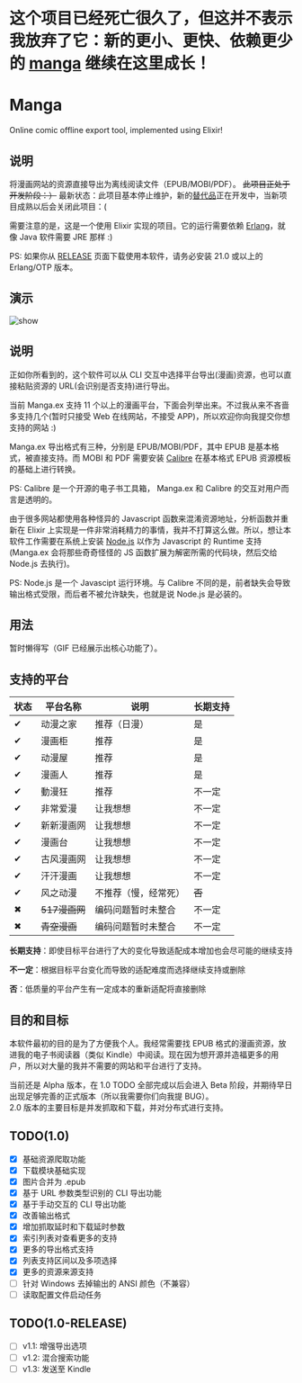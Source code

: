 # 这个项目已经死亡很久了，但这并不表示我放弃了它：新的更小、更快、依赖更少的 [manga](https://github.com/Hentioe/manga-rs) 继续在这里成长！

# Manga

Online comic offline export tool, implemented using Elixir!

## 说明

将漫画网站的资源直接导出为离线阅读文件（EPUB/MOBI/PDF）。 ~~此项目正处于开发阶段：）~~ 最新状态：此项目基本停止维护，新的[替代品](https://github.com/Hentioe/manga-rs)正在开发中，当新项目成熟以后会关闭此项目：(


需要注意的是，这是一个使用 Elixir 实现的项目。它的运行需要依赖 [Erlang]()，就像 Java 软件需要 JRE 那样 :)

PS: 如果你从 [RELEASE](https://github.com/Hentioe/manga.ex/releases) 页面下载使用本软件，请务必安装 21.0 或以上的 Erlang/OTP 版本。

## 演示

![show](https://raw.githubusercontent.com/Hentioe/manga.ex/master/.github/show.gif)

## 说明


正如你所看到的，这个软件可以从 CLI 交互中选择平台导出(漫画)资源，也可以直接粘贴资源的 URL(会识别是否支持)进行导出。


当前 Manga.ex 支持 11 个以上的漫画平台，下面会列举出来。不过我从来不吝啬多支持几个(暂时只接受 Web 在线网站，不接受 APP)，所以欢迎你向我提交你想支持的网站 :)


Manga.ex 导出格式有三种，分别是 EPUB/MOBI/PDF，其中 EPUB 是基本格式，被直接支持。而 MOBI 和 PDF 需要安装 [Calibre](https://calibre-ebook.com/download) 在基本格式 EPUB 资源模板的基础上进行转换。

PS: Calibre 是一个开源的电子书工具箱， Manga.ex 和 Calibre 的交互对用户而言是透明的。


由于很多网站都使用各种怪异的 Javascript 函数来混淆资源地址，分析函数并重新在 Elixir 上实现是一件非常消耗精力的事情，我并不打算这么做。所以，想让本软件工作需要在系统上安装 [Node.js](https://nodejs.org/zh-cn/download/) 以作为 Javascript 的 Runtime 支持(Manga.ex 会将那些奇奇怪怪的 JS 函数扩展为解密所需的代码块，然后交给 Node.js 去执行)。

PS: Node.js 是一个 Javascipt 运行环境。与 Calibre 不同的是，前者缺失会导致输出格式受限，而后者不被允许缺失，也就是说 Node.js 是必装的。


## 用法


暂时懒得写（GIF 已经展示出核心功能了）。


## 支持的平台


状态 | 平台名称       |    说明          | 长期支持
-------|------------|-------|----------------|
✔   | 动漫之家 | 推荐（日漫）| 是
✔   | 漫画柜 | 推荐| 是
✔   | 动漫屋 | 推荐| 是
✔   | 漫画人 | 推荐| 是
✔   | 動漫狂 | 推荐 | 不一定
✔   | 非常爱漫 | 让我想想| 不一定
✔   | 新新漫画网 | 让我想想| 不一定
✔   | 漫画台 | 让我想想| 不一定
✔   | 古风漫画网 | 让我想想| 不一定
✔   | 汗汗漫画 | 让我想想| 不一定
✔   | 风之动漫 | 不推荐（慢，经常死）| ~~否~~
✖   | ~~517漫画网~~ | 编码问题暂时未整合| 不一定
✖   | ~~青空漫画~~ | 编码问题暂时未整合| 不一定


**长期支持**：即使目标平台进行了大的变化导致适配成本增加也会尽可能的继续支持

**不一定**：根据目标平台变化而导致的适配难度而选择继续支持或删除

**否**：低质量的平台产生有一定成本的重新适配将直接删除


## 目的和目标


本软件最初的目的是为了方便我个人。我经常需要找 EPUB 格式的漫画资源，放进我的电子书阅读器（类似 Kindle）中阅读。现在因为想开源并造福更多的用户，所以对大量的我并不需要的网站和平台进行了支持。


当前还是 Alpha 版本，在 1.0 TODO 全部完成以后会进入 Beta 阶段，并期待早日出现足够完善的正式版本（所以我需要你们向我提 BUG）。  
2.0 版本的主要目标是并发抓取和下载，并对分布式进行支持。


## TODO(1.0)

- [x] 基础资源爬取功能
- [x] 下载模块基础实现
- [x] 图片合并为 .epub
- [x] 基于 URL 参数类型识别的 CLI 导出功能
- [x] 基于手动交互的 CLI 导出功能
- [x] 改善输出格式
- [x] 增加抓取延时和下载延时参数
- [x] 索引列表对查看更多的支持
- [x] 更多的导出格式支持
- [x] 列表支持区间以及多项选择
- [x] 更多的资源来源支持
- [ ] 针对 Windows 去掉输出的 ANSI 颜色（不兼容）
- [ ] 读取配置文件启动任务

## TODO(1.0-RELEASE)

- [ ] v1.1: 增强导出选项
- [ ] v1.2: 混合搜索功能
- [ ] v1.3: 发送至 Kindle
